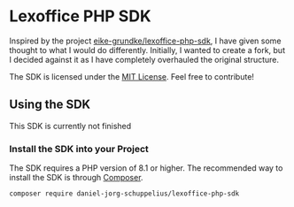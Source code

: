 # Lexoffice PHP SDK

Inspired by the project [eike-grundke/lexoffice-php-sdk](https://github.com/helsinki-systems/lexoffice-php-sdk), I have given some thought to what I would do differently. Initially, I wanted to create a fork, but I decided against it as I have completely overhauled the original structure.

The SDK is licensed under the [MIT License](LICENSE). Feel free to contribute!

## Using the SDK

This SDK is currently not finished

### Install the SDK into your Project


The SDK requires a PHP version of 8.1 or higher. The recommended way to install the SDK is through [Composer](http://getcomposer.org).

```bash
composer require daniel-jorg-schuppelius/lexoffice-php-sdk
```
